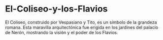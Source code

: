 # El-Coliseo-y-los-Flavios
El Coliseo, construido por Vespasiano y Tito, es un símbolo de la grandeza romana. Esta maravilla arquitectónica fue erigida en los jardines del palacio de Nerón, mostrando la visión y el poder de los Flavios.
